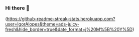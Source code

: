 ### Hi there 👋

(https://github-readme-streak-stats.herokuapp.com?user=IgorAlopes&theme=ads-juicy-fresh&hide_border=true&date_format=j%20M%5B%20Y%5D)
<!--
**IgorALopes/IgorALopes** is a ✨ _special_ ✨ repository because its `README.md` (this file) appears on your GitHub profile.

Here are some ideas to get you started:

- 🔭 I’m currently working on ...
- 🌱 I’m currently learning ...
- 👯 I’m looking to collaborate on ...
- 🤔 I’m looking for help with ...
- 💬 Ask me about ...
- 📫 How to reach me: ...
- 😄 Pronouns: ...
- ⚡ Fun fact: ...
-->
